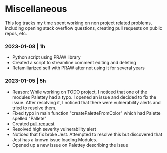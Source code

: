 # Miscellaneous

This log tracks my time spent working on non project related problems, including opening stack overflow questions, creating pull requests on public repos, etc. 

### 2023-01-08 | 1h
- Python script using PRAW library
- Created a script to streamline comment editing and deleting
- Refamiliarized self with PRAW after not using it for several years

### 2023-01-05 | 5h
- Reason: While working on TODO project, I noticed that one of the modules Palettey had a typo. I opened an issue and decided to fix the issue. After resolving it, I noticed that there were vulnerability alerts and tried to resolve them. 
- Fixed typo in main function "createPaletteFromColor" which had Palette spelled "Pallete"
- Created [pull request](https://github.com/bartbergmans/Palettey/pull/4)
- Resolved high severity vulnerability alert
- Noticed that fix broke Jest. Attempted to resolve this but discovered that Jest has a known issue loading Modules. 
- Opened up a new issue on Palettey describing the issue

